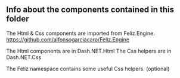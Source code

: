 ﻿## Info about the components contained in this folder

The Html & Css components are imported from Feliz.Engine.
https://github.com/alfonsogarciacaro/Feliz.Engine

The Html components are in Dash.NET.Html
The Css helpers are in Dash.NET.Css

The Feliz namespace contains some useful Css helpers. (optional)